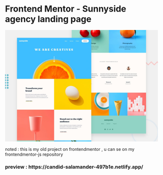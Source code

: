 # Frontend Mentor - Sunnyside agency landing page

![Design preview for the Sunnyside agency landing page coding challenge](./design/desktop-preview.jpg)

noted : this is my old project on frontendmentor , u can se on my frontendmentor-js repository
<h3>preview : https://candid-salamander-497b1e.netlify.app/
